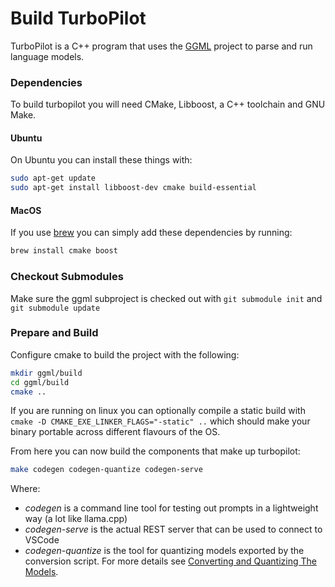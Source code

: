 # Build TurboPilot

TurboPilot is a C++ program that uses the [GGML](https://github.com/ggerganov/ggml) project to parse and run language models.

### Dependencies

To build turbopilot you will need CMake, Libboost, a C++ toolchain and GNU Make.

#### Ubuntu

On Ubuntu you can install these things with:

```bash
sudo apt-get update
sudo apt-get install libboost-dev cmake build-essential
```

#### MacOS

If you use [brew](https://brew.sh/) you can simply add these dependencies by running:

```bash
brew install cmake boost
```

### Checkout Submodules

Make sure the ggml subproject is checked out with `git submodule init` and `git submodule update`

### Prepare and Build

Configure cmake to build the project with the following:

```bash
mkdir ggml/build
cd ggml/build
cmake ..
```

If you are running on linux you can optionally compile a static build with `cmake -D CMAKE_EXE_LINKER_FLAGS="-static" ..` which should make your binary portable across different flavours of the OS.

From here you can now build the components that make up turbopilot:

```bash
make codegen codegen-quantize codegen-serve
```

Where:

- *codegen* is a command line tool for testing out prompts in a lightweight way (a lot like llama.cpp)
- *codegen-serve* is the actual REST server that can be used to connect to VSCode
- *codegen-quantize* is the tool for quantizing models exported by the conversion script. For more details see [Converting and Quantizing The Models](https://github.com/ravenscroftj/turbopilot/wiki/Converting-and-Quantizing-The-Models).
